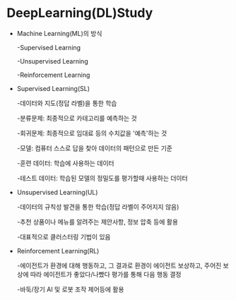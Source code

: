 # DeepLearning(DL)Study

- Machine Learning(ML)의 방식

  -Supervised Learning

  -Unsupervised Learning

  -Reinforcement Learning

- Supervised Learning(SL)

  -데이터와 지도(정답 라벨)을 통한 학습

  -분류문제: 최종적으로 카테고리를 예측하는 것

  -회귀문제: 최종적으로 임대료 등의 수치값을 '예측'하는 것
  
  -모델: 컴퓨터 스스로 답을 찾아 데이터의 패턴으로 만든 기준
  
  -훈련 데이터: 학습에 사용하는 데이터
  
  -테스트 데이터: 학습된 모델의 정밀도를 평가할때 사용하는 더이터

- Unsupervised Learning(UL)

  -데이터의 규칙성 발견을 통한 학습(정답 라벨이 주어지지 않음)

  -추천 상품이나 메뉴를 알려주는 제안사항, 정보 압축 등에 활용

  -대표적으로 클러스터링 기법이 있음

- Reinforcement Learning(RL)

  -에이전트가 환경에 대해 행동하고, 그 결과로 환경이 에이전트 보상하고, 주어진 보상에 따라 에이전트가 좋았다/나빴다 평가를 통해 다음 행동 결정

  -바둑/장기 AI 및 로봇 조작 제어등에 활용
